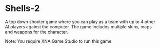 # Shells-2
A top down shooter game where you can play as a team with up to 4 other AI players against the computer. The game includes multiple skins, maps and weapons for the character. 

Note: You require XNA Game Studio to run this game

